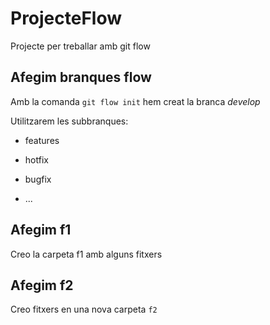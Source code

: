 # ProjecteFlow
Projecte per treballar amb git flow

## Afegim branques flow

Amb la comanda `git flow init` hem creat la branca _develop_

Utilitzarem les subbranques:

* features

* hotfix

* bugfix

* ...

## Afegim f1

Creo la carpeta f1 amb alguns fitxers

## Afegim f2

Creo fitxers en una nova carpeta `f2`
